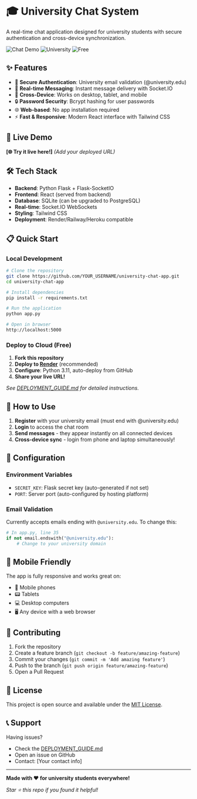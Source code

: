 # 🎓 University Chat System

A real-time chat application designed for university students with secure authentication and cross-device synchronization.

![Chat Demo](https://img.shields.io/badge/Real--time-Chat-blue) ![University](https://img.shields.io/badge/University-Students-green) ![Free](https://img.shields.io/badge/Deploy-Free-orange)

## ✨ Features

- 🔐 **Secure Authentication**: University email validation (@university.edu)
- 💬 **Real-time Messaging**: Instant message delivery with Socket.IO
- 📱 **Cross-Device**: Works on desktop, tablet, and mobile
- 🔒 **Password Security**: Bcrypt hashing for user passwords
- 🌐 **Web-based**: No app installation required
- ⚡ **Fast & Responsive**: Modern React interface with Tailwind CSS

## 🚀 Live Demo

**[🌐 Try it live here!]** *(Add your deployed URL)*

## 🛠️ Tech Stack

- **Backend**: Python Flask + Flask-SocketIO
- **Frontend**: React (served from backend)
- **Database**: SQLite (can be upgraded to PostgreSQL)
- **Real-time**: Socket.IO WebSockets
- **Styling**: Tailwind CSS
- **Deployment**: Render/Railway/Heroku compatible

## 📋 Quick Start

### Local Development
```bash
# Clone the repository
git clone https://github.com/YOUR_USERNAME/university-chat-app.git
cd university-chat-app

# Install dependencies
pip install -r requirements.txt

# Run the application
python app.py

# Open in browser
http://localhost:5000
```

### Deploy to Cloud (Free)
1. **Fork this repository**
2. **Deploy to [Render](https://render.com)** (recommended)
3. **Configure**: Python 3.11, auto-deploy from GitHub
4. **Share your live URL!**

*See [DEPLOYMENT_GUIDE.md](DEPLOYMENT_GUIDE.md) for detailed instructions.*

## 🎯 How to Use

1. **Register** with your university email (must end with @university.edu)
2. **Login** to access the chat room
3. **Send messages** - they appear instantly on all connected devices
4. **Cross-device sync** - login from phone and laptop simultaneously!

## 🔧 Configuration

### Environment Variables
- `SECRET_KEY`: Flask secret key (auto-generated if not set)
- `PORT`: Server port (auto-configured by hosting platform)

### Email Validation
Currently accepts emails ending with `@university.edu`. To change this:
```python
# In app.py, line 35
if not email.endswith("@university.edu"):
    # Change to your university domain
```

## 📱 Mobile Friendly

The app is fully responsive and works great on:
- 📱 Mobile phones
- 📟 Tablets  
- 💻 Desktop computers
- 🖥️ Any device with a web browser

## 🤝 Contributing

1. Fork the repository
2. Create a feature branch (`git checkout -b feature/amazing-feature`)
3. Commit your changes (`git commit -m 'Add amazing feature'`)
4. Push to the branch (`git push origin feature/amazing-feature`)
5. Open a Pull Request

## 📄 License

This project is open source and available under the [MIT License](LICENSE).

## 📞 Support

Having issues? 
- Check the [DEPLOYMENT_GUIDE.md](DEPLOYMENT_GUIDE.md)
- Open an issue on GitHub
- Contact: [Your contact info]

---

**Made with ❤️ for university students everywhere!**

*Star ⭐ this repo if you found it helpful!*
